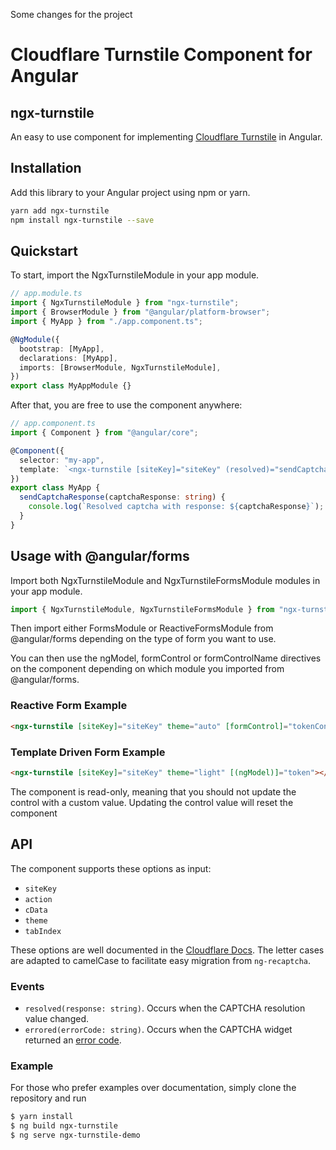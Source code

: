 Some changes for the project

# Cloudflare Turnstile Component for Angular

## ngx-turnstile

An easy to use component for implementing [Cloudflare Turnstile](https://blog.cloudflare.com/turnstile-private-captcha-alternative/) in Angular.

## Installation

Add this library to your Angular project using npm or yarn.

```bash
yarn add ngx-turnstile
npm install ngx-turnstile --save
```

## Quickstart

To start, import the NgxTurnstileModule in your app module.

```typescript
// app.module.ts
import { NgxTurnstileModule } from "ngx-turnstile";
import { BrowserModule } from "@angular/platform-browser";
import { MyApp } from "./app.component.ts";

@NgModule({
  bootstrap: [MyApp],
  declarations: [MyApp],
  imports: [BrowserModule, NgxTurnstileModule],
})
export class MyAppModule {}
```

After that, you are free to use the component anywhere:

```typescript
// app.component.ts
import { Component } from "@angular/core";

@Component({
  selector: "my-app",
  template: `<ngx-turnstile [siteKey]="siteKey" (resolved)="sendCaptchaResponse($event)" theme="auto" [tabIndex]="0"></ngx-turnstile>`,
})
export class MyApp {
  sendCaptchaResponse(captchaResponse: string) {
    console.log(`Resolved captcha with response: ${captchaResponse}`);
  }
}
```

## Usage with @angular/forms

Import both NgxTurnstileModule and NgxTurnstileFormsModule modules in your app module.

```typescript
import { NgxTurnstileModule, NgxTurnstileFormsModule } from "ngx-turnstile";
```

Then import either FormsModule or ReactiveFormsModule from @angular/forms depending on the type of form you want to use.

You can then use the ngModel, formControl or formControlName directives on the component depending on which module you imported from @angular/forms.

### Reactive Form Example

```html
<ngx-turnstile [siteKey]="siteKey" theme="auto" [formControl]="tokenControl"></ngx-turnstile>
```

### Template Driven Form Example

```html
<ngx-turnstile [siteKey]="siteKey" theme="light" [(ngModel)]="token"></ngx-turnstile>
```

The component is read-only, meaning that you should not update the control with a custom value. Updating the control value will reset the component

## API

The component supports these options as input:

- `siteKey`
- `action`
- `cData`
- `theme`
- `tabIndex`

These options are well documented in the [Cloudflare Docs](https://developers.cloudflare.com/turnstile/get-started/client-side-rendering/#configurations). The letter cases are adapted to camelCase to facilitate easy migration from `ng-recaptcha`.

### Events

- `resolved(response: string)`. Occurs when the CAPTCHA resolution value changed.
- `errored(errorCode: string)`. Occurs when the CAPTCHA widget returned an [error code](https://developers.cloudflare.com/turnstile/troubleshooting/client-side-errors/#error-codes).

### Example

For those who prefer examples over documentation, simply clone the repository and run

```bash
$ yarn install
$ ng build ngx-turnstile
$ ng serve ngx-turnstile-demo
```
